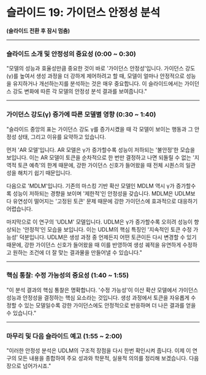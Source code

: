 # 슬라이드 19: 가이던스 안정성 분석

**(슬라이드 전환 후 잠시 멈춤)**

---

### **슬라이드 소개 및 안정성의 중요성 (0:00 ~ 0:30)**

"모델의 성능과 효율성만큼 중요한 것이 바로 '가이던스 안정성'입니다. 가이던스 강도(γ)를 높여서 생성 과정을 더 강하게 제어하려고 할 때, 모델이 얼마나 안정적으로 성능을 유지하거나 개선하는지를 분석하는 것은 매우 중요합니다. 이 슬라이드에서는 가이던스 강도 변화에 따른 각 모델의 안정성 분석 결과를 보여줍니다."

---

### **가이던스 강도(γ) 증가에 따른 모델별 영향 (0:30 ~ 1:40)**

"슬라이드 중앙의 표는 가이던스 강도 γ를 증가시켰을 때 각 모델이 보이는 행동과 그 안정성 상태, 그리고 이유를 요약하고 있습니다.

먼저 'AR 모델'입니다. AR 모델은 γ가 증가할수록 성능이 저하되는 '불안정'한 모습을 보입니다. 이는 AR 모델이 토큰을 순차적으로 한 번만 결정하고 나면 되돌릴 수 없는 '지역적 토큰 예측'의 한계 때문에, 강한 가이던스 신호가 들어왔을 때 전체 시퀀스의 일관성을 해치기 쉽기 때문입니다.

다음으로 'MDLM'입니다. 기존의 마스킹 기반 확산 모델인 MDLM 역시 γ가 증가할수록 성능이 저하되는 경향을 보이며 '제한적'인 안정성을 갖습니다. MDLM은 UDLM보다 유연성이 떨어지는 '고정된 토큰' 문제 때문에 강한 가이던스에 효과적으로 대응하기 어렵습니다.

마지막으로 이 연구의 'UDLM' 모델입니다. UDLM은 γ가 증가할수록 오히려 성능이 향상되는 '안정적'인 모습을 보입니다. 이는 UDLM의 핵심 특징인 '지속적인 토큰 수정 가능성' 덕분입니다. UDLM은 생성 과정 중 언제든지 어떤 토큰이든 다시 변경할 수 있기 때문에, 강한 가이던스 신호가 들어왔을 때 이를 반영하여 생성 궤적을 유연하게 수정하고 원하는 조건에 더 잘 맞는 결과물을 만들어낼 수 있습니다."

---

### **핵심 통찰: 수정 가능성의 중요성 (1:40 ~ 1:55)**

"이 분석 결과의 핵심 통찰은 명확합니다. '수정 가능성'이 이산 확산 모델에서 가이던스 성능과 안정성을 결정하는 핵심 요소라는 것입니다. 생성 과정에서 토큰을 자유롭게 수정할 수 있는 모델일수록 강한 가이던스에도 안정적으로 반응하며 더 나은 결과를 얻을 수 있습니다."

---

### **마무리 및 다음 슬라이드 예고 (1:55 ~ 2:00)**

"이러한 안정성 분석은 UDLM의 구조적 장점을 다시 한번 확인시켜 줍니다. 이제 이 연구의 모든 내용을 종합하여 주요 성과와 학문적, 실용적 의의를 정리해 보겠습니다. 다음 장으로 넘어가시죠."
